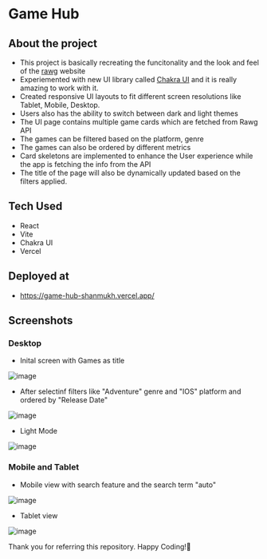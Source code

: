 # Game Hub

## About the project

- This project is basically recreating the funcitonality and the look and feel of the [rawg](https://rawg.io/) website
- Experiemented with new UI library called [Chakra UI](https://v2.chakra-ui.com/) and it is really amazing to work with it.
- Created responsive UI layouts to fit different screen resolutions like Tablet, Mobile, Desktop.
- Users also has the ability to switch between dark and light themes
- The UI page contains multiple game cards which are fetched from Rawg API
- The games can be filtered based on the platform, genre
- The games can also be ordered by different metrics
- Card skeletons are implemented to enhance the User experience while the app is fetching the info from the API
- The title of the page will also be dynamically updated based on the filters applied.

## Tech Used

- React
- Vite
- Chakra UI
- Vercel

## Deployed at

- https://game-hub-shanmukh.vercel.app/

## Screenshots

### Desktop

- Inital screen with Games as title

![image](https://github.com/user-attachments/assets/0b531968-7d30-4784-a0a0-2a70ce9a76d6)


- After selectinf filters like "Adventure" genre and "IOS" platform and ordered by "Release Date"

![image](https://github.com/user-attachments/assets/707c6577-b9f2-41f7-a7d4-42b7375f2340)


- Light Mode

![image](https://github.com/user-attachments/assets/c771057b-d70d-4bde-b129-2b8e27cecbb4)


### Mobile and Tablet

- Mobile view with search feature and the search term "auto"

![image](https://github.com/user-attachments/assets/d1e70ba0-041b-41a6-92d2-a64450e742d1)

- Tablet view

![image](https://github.com/user-attachments/assets/c8ea7bdf-94b7-47ef-a9f3-f4c162731e80)

Thank you for referring this repository.
Happy Coding!💖








